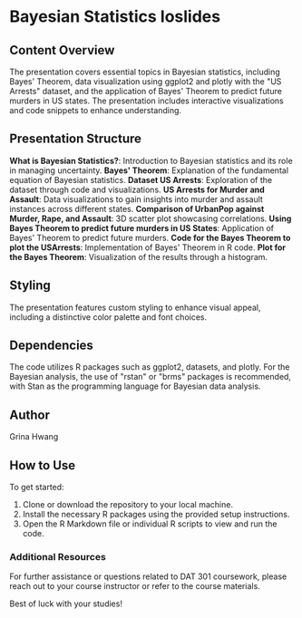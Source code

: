 # Bayesian Statistics Ioslides

## Content Overview

The presentation covers essential topics in Bayesian statistics, including Bayes' Theorem, data visualization using ggplot2 and plotly with the "US Arrests" dataset, and the application of Bayes' Theorem to predict future murders in US states. The presentation includes interactive visualizations and code snippets to enhance understanding.

## Presentation Structure

**What is Bayesian Statistics?**: Introduction to Bayesian statistics and its role in managing uncertainty.
**Bayes' Theorem**: Explanation of the fundamental equation of Bayesian statistics.
**Dataset US Arrests**: Exploration of the dataset through code and visualizations.
**US Arrests for Murder and Assault**: Data visualizations to gain insights into murder and assault instances across different states.
**Comparison of UrbanPop against Murder, Rape, and Assault**: 3D scatter plot showcasing correlations.
**Using Bayes Theorem to predict future murders in US States**: Application of Bayes' Theorem to predict future murders.
**Code for the Bayes Theorem to plot the USArrests**: Implementation of Bayes' Theorem in R code.
**Plot for the Bayes Theorem**: Visualization of the results through a histogram.

## Styling
The presentation features custom styling to enhance visual appeal, including a distinctive color palette and font choices.

## Dependencies
The code utilizes R packages such as ggplot2, datasets, and plotly. For the Bayesian analysis, the use of "rstan" or "brms" packages is recommended, with Stan as the programming language for Bayesian data analysis.

## Author
Grina Hwang

## How to Use
To get started:
1. Clone or download the repository to your local machine.
2. Install the necessary R packages using the provided setup instructions.
3. Open the R Markdown file or individual R scripts to view and run the code.

### Additional Resources
For further assistance or questions related to DAT 301 coursework, please reach out to your course instructor or refer to the course materials.

Best of luck with your studies!
